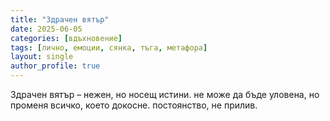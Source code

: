 ```yaml
---
title: "Здрачен вятър"
date: 2025-06-05
categories: [вдъхновение]
tags: [лично, емоции, сянка, тъга, метафора]
layout: single
author_profile: true
---
```

<div class="poem">
Здрачен вятър – нежен, но носещ истини.
не може да бъде уловена,
но променя всичко, което докосне.
постоянство, не прилив.

</div>

